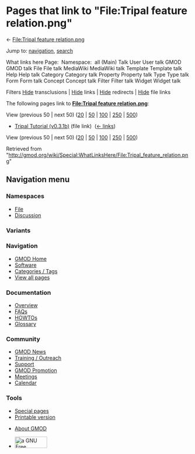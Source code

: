 <div id="mw-page-base" class="noprint">

</div>

<div id="mw-head-base" class="noprint">

</div>

<div id="content" class="mw-body" role="main">

<span id="top"></span>

<div id="mw-js-message" style="display:none;">

</div>



# <span dir="auto">Pages that link to "File:Tripal feature relation.png"</span>

<div id="bodyContent">

<div id="contentSub">

← [File:Tripal feature
relation.png](/wiki/File:Tripal_feature_relation.png "File:Tripal feature relation.png")

</div>

<div id="jump-to-nav" class="mw-jump">

Jump to: [navigation](#mw-navigation), [search](#p-search)

</div>

<div id="mw-content-text">

What links here Page:  Namespace:  all (Main) Talk User User talk GMOD
GMOD talk File File talk MediaWiki MediaWiki talk Template Template talk
Help Help talk Category Category talk Property Property talk Type Type
talk Form Form talk Concept Concept talk Filter Filter talk Widget
Widget talk

Filters
[Hide](/mediawiki/index.php?title=Special:WhatLinksHere/File:Tripal_feature_relation.png&hidetrans=1 "Special:WhatLinksHere/File:Tripal feature relation.png")
transclusions \|
[Hide](/mediawiki/index.php?title=Special:WhatLinksHere/File:Tripal_feature_relation.png&hidelinks=1 "Special:WhatLinksHere/File:Tripal feature relation.png")
links \|
[Hide](/mediawiki/index.php?title=Special:WhatLinksHere/File:Tripal_feature_relation.png&hideredirs=1 "Special:WhatLinksHere/File:Tripal feature relation.png")
redirects \|
[Hide](/mediawiki/index.php?title=Special:WhatLinksHere/File:Tripal_feature_relation.png&hideimages=1 "Special:WhatLinksHere/File:Tripal feature relation.png")
file links

The following pages link to **[File:Tripal feature
relation.png](/wiki/File:Tripal_feature_relation.png "File:Tripal feature relation.png")**:

View (previous 50 \| next 50)
([20](/mediawiki/index.php?title=Special:WhatLinksHere/File:Tripal_feature_relation.png&limit=20 "Special:WhatLinksHere/File:Tripal feature relation.png")
\|
[50](/mediawiki/index.php?title=Special:WhatLinksHere/File:Tripal_feature_relation.png&limit=50 "Special:WhatLinksHere/File:Tripal feature relation.png")
\|
[100](/mediawiki/index.php?title=Special:WhatLinksHere/File:Tripal_feature_relation.png&limit=100 "Special:WhatLinksHere/File:Tripal feature relation.png")
\|
[250](/mediawiki/index.php?title=Special:WhatLinksHere/File:Tripal_feature_relation.png&limit=250 "Special:WhatLinksHere/File:Tripal feature relation.png")
\|
[500](/mediawiki/index.php?title=Special:WhatLinksHere/File:Tripal_feature_relation.png&limit=500 "Special:WhatLinksHere/File:Tripal feature relation.png"))

- [Tripal Tutorial
  (v0.3.1b)](/wiki/Tripal_Tutorial_(v0.3.1b) "Tripal Tutorial (v0.3.1b)")
  (file link) ‎ <span class="mw-whatlinkshere-tools">([←
  links](/mediawiki/index.php?title=Special:WhatLinksHere&target=Tripal+Tutorial+%28v0.3.1b%29 "Special:WhatLinksHere"))</span>

View (previous 50 \| next 50)
([20](/mediawiki/index.php?title=Special:WhatLinksHere/File:Tripal_feature_relation.png&limit=20 "Special:WhatLinksHere/File:Tripal feature relation.png")
\|
[50](/mediawiki/index.php?title=Special:WhatLinksHere/File:Tripal_feature_relation.png&limit=50 "Special:WhatLinksHere/File:Tripal feature relation.png")
\|
[100](/mediawiki/index.php?title=Special:WhatLinksHere/File:Tripal_feature_relation.png&limit=100 "Special:WhatLinksHere/File:Tripal feature relation.png")
\|
[250](/mediawiki/index.php?title=Special:WhatLinksHere/File:Tripal_feature_relation.png&limit=250 "Special:WhatLinksHere/File:Tripal feature relation.png")
\|
[500](/mediawiki/index.php?title=Special:WhatLinksHere/File:Tripal_feature_relation.png&limit=500 "Special:WhatLinksHere/File:Tripal feature relation.png"))

</div>

<div class="printfooter">

Retrieved from
"<http://gmod.org/wiki/Special:WhatLinksHere/File:Tripal_feature_relation.png>"

</div>

<div id="catlinks" class="catlinks catlinks-allhidden">

</div>

<div class="visualClear">

</div>

</div>

</div>

<div id="mw-navigation">

## Navigation menu

<div id="mw-head">



<div id="left-navigation">

<div id="p-namespaces" class="vectorTabs" role="navigation"
aria-labelledby="p-namespaces-label">

### Namespaces

- <span id="ca-nstab-image"><a href="/wiki/File:Tripal_feature_relation.png" accesskey="c"
  title="View the file page [c]">File</a></span>
- <span id="ca-talk"><a
  href="/mediawiki/index.php?title=File_talk:Tripal_feature_relation.png&amp;action=edit&amp;redlink=1"
  accesskey="t"
  title="Discussion about the content page [t]">Discussion</a></span>

</div>

<div id="p-variants" class="vectorMenu emptyPortlet" role="navigation"
aria-labelledby="p-variants-label">

### 

### Variants[](#)

<div class="menu">

</div>

</div>

</div>

<div id="right-navigation">





</div>



</div>

</div>

</div>

<div id="mw-panel">

<div id="p-logo" role="banner">

<a href="/wiki/Main_Page"
style="background-image: url(http://gmod.org/images/GMOD-cogs.png);"
title="Visit the main page"></a>

</div>

<div id="p-Navigation" class="portal" role="navigation"
aria-labelledby="p-Navigation-label">

### Navigation

<div class="body">

- <span id="n-GMOD-Home">[GMOD Home](/wiki/Main_Page)</span>
- <span id="n-Software">[Software](/wiki/GMOD_Components)</span>
- <span id="n-Categories-.2F-Tags">[Categories /
  Tags](/wiki/Categories)</span>
- <span id="n-View-all-pages">[View all
  pages](/wiki/Special:AllPages)</span>

</div>

</div>

<div id="p-Documentation" class="portal" role="navigation"
aria-labelledby="p-Documentation-label">

### Documentation

<div class="body">

- <span id="n-Overview">[Overview](/wiki/Overview)</span>
- <span id="n-FAQs">[FAQs](/wiki/Category:FAQ)</span>
- <span id="n-HOWTOs">[HOWTOs](/wiki/Category:HOWTO)</span>
- <span id="n-Glossary">[Glossary](/wiki/Glossary)</span>

</div>

</div>

<div id="p-Community" class="portal" role="navigation"
aria-labelledby="p-Community-label">

### Community

<div class="body">

- <span id="n-GMOD-News">[GMOD News](/wiki/GMOD_News)</span>
- <span id="n-Training-.2F-Outreach">[Training /
  Outreach](/wiki/Training_and_Outreach)</span>
- <span id="n-Support">[Support](/wiki/Support)</span>
- <span id="n-GMOD-Promotion">[GMOD
  Promotion](/wiki/GMOD_Promotion)</span>
- <span id="n-Meetings">[Meetings](/wiki/Meetings)</span>
- <span id="n-Calendar">[Calendar](/wiki/Calendar)</span>

</div>

</div>

<div id="p-tb" class="portal" role="navigation"
aria-labelledby="p-tb-label">

### Tools

<div class="body">

- <span id="t-specialpages"><a href="/wiki/Special:SpecialPages" accesskey="q"
  title="A list of all special pages [q]">Special pages</a></span>
- <span id="t-print"><a
  href="/mediawiki/index.php?title=Special:WhatLinksHere/File:Tripal_feature_relation.png&amp;printable=yes"
  rel="alternate" accesskey="p"
  title="Printable version of this page [p]">Printable version</a></span>

</div>

</div>

</div>

</div>

<div id="footer" role="contentinfo">

- <span id="footer-places-about">[About
  GMOD](/wiki/GMOD:About "GMOD:About")</span>

<!-- -->

- <span id="footer-copyrightico">[<img src="http://www.gnu.org/graphics/gfdl-logo-small.png" width="88"
  height="31" alt="a GNU Free Documentation License" />](http://www.gnu.org/licenses/fdl-1.3.html)</span>


<div style="clear:both">

</div>

</div>
